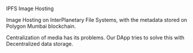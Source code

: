 IPFS Image Hosting

Image Hosting on InterPlanetary File Systems, with the metadata stored on Polygon Mumbai blockchain.

Centralization of media has its problems. Our DApp tries to solve this with Decentralized data storage.
